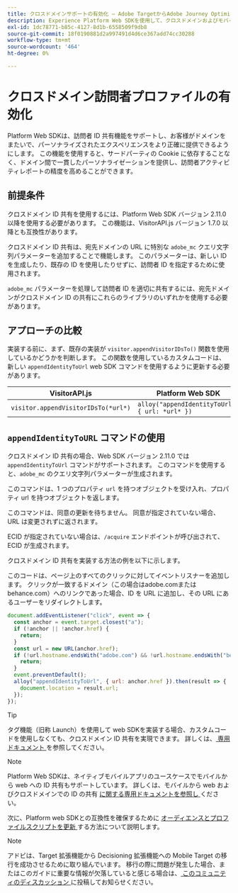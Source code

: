 ```yaml
---
title: クロスドメインサポートの有効化 – Adobe TargetからAdobe Journey Optimizerへの移行 – Decisioning モバイル拡張機能
description: Experience Platform Web SDKを使用して、クロスドメインおよびモバイルアプリから web ブラウザーへのシナリオに対応するようにAdobe Targetを設定する方法について説明します。
exl-id: 1dc78771-b85c-4127-8d1b-6558509f9db8
source-git-commit: 18f0190881d2a997491d4d6ce367add74cc30288
workflow-type: tm+mt
source-wordcount: '464'
ht-degree: 0%

---
```


# クロスドメイン訪問者プロファイルの有効化

Platform Web SDKは、訪問者 ID 共有機能をサポートし、お客様がドメインをまたいで、パーソナライズされたエクスペリエンスをより正確に提供できるようにします。 この機能を使用すると、サードパーティの Cookie に依存することなく、ドメイン間で一貫したパーソナライゼーションを提供し、訪問者アクティビティレポートの精度を高めることができます。

## 前提条件

クロスドメイン ID 共有を使用するには、Platform Web SDK バージョン 2.11.0 以降を使用する必要があります。 この機能は、VisitorAPI.js バージョン 1.7.0 以降とも互換性があります。

クロスドメイン ID 共有は、宛先ドメインの URL に特別な `adobe_mc` クエリ文字列パラメーターを追加することで機能します。 このパラメーターは、新しい ID を生成したり、既存の ID を使用したりせずに、訪問者 ID を指定するために使用されます。

`adobe_mc` パラメーターを処理して訪問者 ID を適切に共有するには、宛先ドメインがクロスドメイン ID の共有にこれらのライブラリのいずれかを使用する必要があります。

## アプローチの比較

実装する前に、まず、既存の実装が `visitor.appendVisitorIDsTo()` 関数を使用しているかどうかを判断します。 この関数を使用しているカスタムコードは、新しい `appendIdentityToUrl` web SDK コマンドを使用するように更新する必要があります。

| VisitorAPI.js | Platform Web SDK |
| --- | --- |
| `visitor.appendVisitorIDsTo(*url*)` | `alloy("appendIdentityToUrl", { url: *url* })` |

## `appendIdentityToURL` コマンドの使用

クロスドメイン ID 共有の場合、Web SDK バージョン 2.11.0 では `appendIdentityToUrl` コマンドがサポートされます。 このコマンドを使用すると、`adobe_mc` のクエリ文字列パラメーターが生成されます。

このコマンドは、1 つのプロパティ `url` を持つオブジェクトを受け入れ、プロパティ url を持つオブジェクトを返します。

このコマンドは、同意の更新を待ちません。 同意が指定されていない場合、URL は変更されずに返されます。

ECID が指定されていない場合は、`/acquire` エンドポイントが呼び出されて、ECID が生成されます。

クロスドメイン ID 共有を実装する方法の例を以下に示します。

このコードは、ページ上のすべてのクリックに対してイベントリスナーを追加します。 クリックが一致するドメイン（この場合はadobe.comまたはbehance.com）へのリンクであった場合、ID を URL に追加し、その URL にあるユーザーをリダイレクトします。

```Javascript
document.addEventListener("click", event => {
  const anchor = event.target.closest("a");
  if (!anchor || !anchor.href) {
    return;
  }
  const url = new URL(anchor.href);
  if (!url.hostname.endsWith("adobe.com") && !url.hostname.endsWith("behance.com")) {
    return;
  }
  event.preventDefault();
  alloy("appendIdentityToUrl", { url: anchor.href }).then(result => {
    document.location = result.url;
  });
});
```

>[!TIP]
>
>タグ機能（旧称 Launch）を使用して web SDKを実装する場合、カスタムコードを使用しなくても、クロスドメイン ID 共有を実現できます。 詳しくは、[ 専用ドキュメント ](https://experienceleague.adobe.com/docs/experience-platform/edge/identity/id-sharing.html#tags-extension) を参照してください。

>[!NOTE]
>
>Platform Web SDKは、ネイティブモバイルアプリのユースケースでモバイルから web への ID 共有もサポートしています。 詳しくは、モバイルから web およびクロスドメインでの ID の共有 [ に関する専用ドキュメントを参照し ](https://experienceleague.adobe.com/docs/experience-platform/edge/identity/id-sharing.html) ください。

次に、Platform web SDKとの互換性を確保するために [ オーディエンスとプロファイルスクリプトを更新 ](update-audiences.md) する方法について説明します。

>[!NOTE]
>
>アドビは、Target 拡張機能から Decisioning 拡張機能への Mobile Target の移行を成功させるために取り組んでいます。 移行の際に問題が発生した場合、またはこのガイドに重要な情報が欠落していると感じる場合は、[ このコミュニティのディスカッション ](https://experienceleaguecommunities.adobe.com/t5/adobe-experience-platform-data/tutorial-discussion-migrate-target-from-at-js-to-web-sdk/m-p/575587#M463) に投稿してお知らせください。
